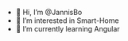 - 👋 Hi, I’m @JannisBo
- 👀 I’m interested in Smart-Home
- 🌱 I’m currently learning Angular

<!---
JannisBo/JannisBo is a ✨ special ✨ repository because its `README.md` (this file) appears on your GitHub profile.
You can click the Preview link to take a look at your changes.
--->
